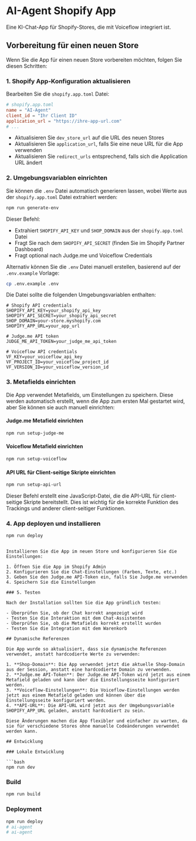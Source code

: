 # AI-Agent Shopify App

Eine KI-Chat-App für Shopify-Stores, die mit Voiceflow integriert ist.

## Vorbereitung für einen neuen Store

Wenn Sie die App für einen neuen Store vorbereiten möchten, folgen Sie diesen Schritten:

### 1. Shopify App-Konfiguration aktualisieren

Bearbeiten Sie die `shopify.app.toml` Datei:

```toml
# shopify.app.toml
name = "AI-Agent"
client_id = "Ihr Client ID"
application_url = "https://ihre-app-url.com"
# ...
```

- Aktualisieren Sie `dev_store_url` auf die URL des neuen Stores
- Aktualisieren Sie `application_url`, falls Sie eine neue URL für die App verwenden
- Aktualisieren Sie `redirect_urls` entsprechend, falls sich die Application URL ändert

### 2. Umgebungsvariablen einrichten

Sie können die `.env` Datei automatisch generieren lassen, wobei Werte aus der `shopify.app.toml` Datei extrahiert werden:

```bash
npm run generate-env
```

Dieser Befehl:
- Extrahiert `SHOPIFY_API_KEY` und `SHOP_DOMAIN` aus der `shopify.app.toml` Datei
- Fragt Sie nach dem `SHOPIFY_API_SECRET` (finden Sie im Shopify Partner Dashboard)
- Fragt optional nach Judge.me und Voiceflow Credentials

Alternativ können Sie die `.env` Datei manuell erstellen, basierend auf der `.env.example` Vorlage:

```bash
cp .env.example .env
```

Die Datei sollte die folgenden Umgebungsvariablen enthalten:

```
# Shopify API credentials
SHOPIFY_API_KEY=your_shopify_api_key
SHOPIFY_API_SECRET=your_shopify_api_secret
SHOP_DOMAIN=your-store.myshopify.com
SHOPIFY_APP_URL=your_app_url

# Judge.me API token
JUDGE_ME_API_TOKEN=your_judge_me_api_token

# Voiceflow API credentials
VF_KEY=your_voiceflow_api_key
VF_PROJECT_ID=your_voiceflow_project_id
VF_VERSION_ID=your_voiceflow_version_id
```

### 3. Metafields einrichten

Die App verwendet Metafields, um Einstellungen zu speichern. Diese werden automatisch erstellt, wenn die App zum ersten Mal gestartet wird, aber Sie können sie auch manuell einrichten:

#### Judge.me Metafield einrichten

```bash
npm run setup-judge-me
```

#### Voiceflow Metafield einrichten

```bash
npm run setup-voiceflow
```

#### API URL für Client-seitige Skripte einrichten

```bash
npm run setup-api-url
```

Dieser Befehl erstellt eine JavaScript-Datei, die die API-URL für client-seitige Skripte bereitstellt. Dies ist wichtig für die korrekte Funktion des Trackings und anderer client-seitiger Funktionen.

### 4. App deployen und installieren

```bash
npm run deploy
```
```

Installieren Sie die App im neuen Store und konfigurieren Sie die Einstellungen:

1. Öffnen Sie die App im Shopify Admin
2. Konfigurieren Sie die Chat-Einstellungen (Farben, Texte, etc.)
3. Geben Sie den Judge.me API-Token ein, falls Sie Judge.me verwenden
4. Speichern Sie die Einstellungen

### 5. Testen

Nach der Installation sollten Sie die App gründlich testen:

- Überprüfen Sie, ob der Chat korrekt angezeigt wird
- Testen Sie die Interaktion mit dem Chat-Assistenten
- Überprüfen Sie, ob die Metafields korrekt erstellt wurden
- Testen Sie die Integration mit dem Warenkorb

## Dynamische Referenzen

Die App wurde so aktualisiert, dass sie dynamische Referenzen verwendet, anstatt hardcodierte Werte zu verwenden:

1. **Shop-Domain**: Die App verwendet jetzt die aktuelle Shop-Domain aus der Session, anstatt eine hardcodierte Domain zu verwenden.
2. **Judge.me API-Token**: Der Judge.me API-Token wird jetzt aus einem Metafield geladen und kann über die Einstellungsseite konfiguriert werden.
3. **Voiceflow-Einstellungen**: Die Voiceflow-Einstellungen werden jetzt aus einem Metafield geladen und können über die Einstellungsseite konfiguriert werden.
4. **API-URL**: Die API-URL wird jetzt aus der Umgebungsvariable SHOPIFY_APP_URL geladen, anstatt hardcodiert zu sein.

Diese Änderungen machen die App flexibler und einfacher zu warten, da sie für verschiedene Stores ohne manuelle Codeänderungen verwendet werden kann.

## Entwicklung

### Lokale Entwicklung

```bash
npm run dev
```

### Build

```bash
npm run build
```

### Deployment

```bash
npm run deploy
# ai-agent
# ai-agent
